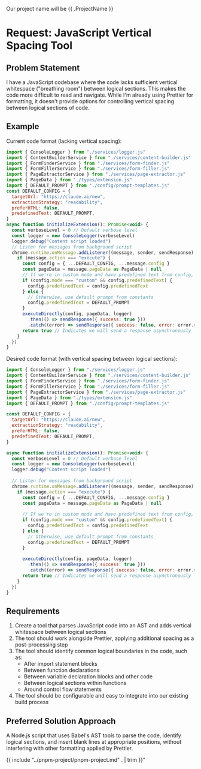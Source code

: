 Our project name will be {{ .ProjectName }}


# Request: JavaScript Vertical Spacing Tool

## Problem Statement

I have a JavaScript codebase where the code lacks sufficient vertical whitespace ("breathing room") between logical sections. This makes the code more difficult to read and navigate. While I'm already using Prettier for formatting, it doesn't provide options for controlling vertical spacing between logical sections of code.

## Example

Current code format (lacking vertical spacing):

```javascript
import { ConsoleLogger } from "./services/logger.js"
import { ContentBuilderService } from "./services/content-builder.js"
import { FormFinderService } from "./services/form-finder.js"
import { FormFillerService } from "./services/form-filler.js"
import { PageExtractorService } from "./services/page-extractor.js"
import { PageData } from "./types/extension.js"
import { DEFAULT_PROMPT } from "./config/prompt-templates.js"
const DEFAULT_CONFIG = {
  targetUrl: "https://claude.ai/new",
  extractionStrategy: "readability",
  preferHTML: false,
  predefinedText: DEFAULT_PROMPT,
}
async function initializeExtension(): Promise<void> {
  const verboseLevel = 0 // Default verbose level
  const logger = new ConsoleLogger(verboseLevel)
  logger.debug("Content script loaded")
  // Listen for messages from background script
  chrome.runtime.onMessage.addListener((message, sender, sendResponse) => {
    if (message.action === "execute") {
      const config = { ...DEFAULT_CONFIG, ...message.config }
      const pageData = message.pageData as PageData | null
      // If we're in custom mode and have predefined text from config, use it
      if (config.mode === "custom" && config.predefinedText) {
        config.predefinedText = config.predefinedText
      } else {
        // Otherwise, use default prompt from constants
        config.predefinedText = DEFAULT_PROMPT
      }
      executeDirectly(config, pageData, logger)
        .then(() => sendResponse({ success: true }))
        .catch((error) => sendResponse({ success: false, error: error.message }))
      return true // Indicates we will send a response asynchronously
    }
  })
}
```

Desired code format (with vertical spacing between logical sections):

```javascript
import { ConsoleLogger } from "./services/logger.js"
import { ContentBuilderService } from "./services/content-builder.js"
import { FormFinderService } from "./services/form-finder.js"
import { FormFillerService } from "./services/form-filler.js"
import { PageExtractorService } from "./services/page-extractor.js"
import { PageData } from "./types/extension.js"
import { DEFAULT_PROMPT } from "./config/prompt-templates.js"

const DEFAULT_CONFIG = {
  targetUrl: "https://claude.ai/new",
  extractionStrategy: "readability",
  preferHTML: false,
  predefinedText: DEFAULT_PROMPT,
}

async function initializeExtension(): Promise<void> {
  const verboseLevel = 0 // Default verbose level
  const logger = new ConsoleLogger(verboseLevel)
  logger.debug("Content script loaded")
  
  // Listen for messages from background script
  chrome.runtime.onMessage.addListener((message, sender, sendResponse) => {
    if (message.action === "execute") {
      const config = { ...DEFAULT_CONFIG, ...message.config }
      const pageData = message.pageData as PageData | null
      
      // If we're in custom mode and have predefined text from config, use it
      if (config.mode === "custom" && config.predefinedText) {
        config.predefinedText = config.predefinedText
      } else {
        // Otherwise, use default prompt from constants
        config.predefinedText = DEFAULT_PROMPT
      }
      
      executeDirectly(config, pageData, logger)
        .then(() => sendResponse({ success: true }))
        .catch((error) => sendResponse({ success: false, error: error.message }))
      return true // Indicates we will send a response asynchronously
    }
  })
}
```

## Requirements

1. Create a tool that parses JavaScript code into an AST and adds vertical whitespace between logical sections
2. The tool should work alongside Prettier, applying additional spacing as a post-processing step
3. The tool should identify common logical boundaries in the code, such as:
   - After import statement blocks
   - Between function declarations
   - Between variable declaration blocks and other code
   - Between logical sections within functions
   - Around control flow statements
4. The tool should be configurable and easy to integrate into our existing build process

## Preferred Solution Approach

A Node.js script that uses Babel's AST tools to parse the code, identify logical sections, and insert blank lines at appropriate positions, without interfering with other formatting applied by Prettier.

{{ include "../pnpm-project/pnpm-project.md" . | trim }}"
